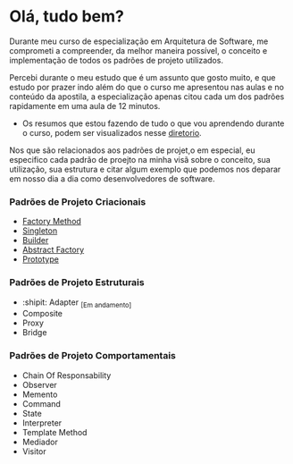 # Olá, tudo bem?

Durante meu curso de especialização em Arquitetura de Software, me comprometi a compreender, da melhor maneira possível, o conceito e implementação de todos os padrões de projeto utilizados.


Percebi durante o meu estudo que é um assunto que gosto muito, e que estudo por prazer indo além do que o curso me apresentou nas aulas e no conteúdo da apostila, 
a especialização apenas citou cada um dos padrões rapidamente em uma aula de 12 minutos.


- Os resumos que estou fazendo de tudo o que vou aprendendo durante o curso, podem ser visualizados nesse [diretorio](https://github.com/BrunoRijo/Especializa-o-em-Arquitetura-de-Software/blob/main/README.md).


Nos que são relacionados aos padrões de projet,o em especial, eu especifico cada padrão de proejto na minha visã sobre o conceito, sua utilização, sua estrutura e citar algum exemplo que podemos nos deparar em nosso dia a dia como desenvolvedores de software.

### Padrões de Projeto Criacionais
- [Factory Method](https://github.com/BrunoRijo/Design-Patterns/tree/main/Factory%20Method)
- [Singleton](https://github.com/BrunoRijo/Design-Patterns/tree/main/Singleton)
- [Builder](https://github.com/BrunoRijo/Design-Patterns/tree/main/Builder)
- [Abstract Factory](https://github.com/BrunoRijo/Design-Patterns/tree/main/Abstract%20Factory)
- [Prototype](https://github.com/BrunoRijo/Design-Patterns/tree/main/Prototype)

### Padrões de Projeto Estruturais
- :shipit: Adapter <sub>[Em andamento]</sub>
- Composite
- Proxy
- Bridge

### Padrões de Projeto Comportamentais
- Chain Of Responsability
- Observer
- Memento
- Command
- State
- Interpreter
- Template Method
- Mediador
- Visitor
